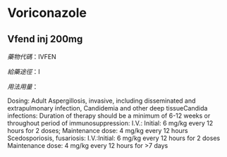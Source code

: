 # Voriconazole

## Vfend inj 200mg

*藥物代碼*：IVFEN

*給藥途徑*：I

*用法用量*：

Dosing: Adult
Aspergillosis, invasive, including disseminated and extrapulmonary infection, Candidemia and other deep tissueCandida infections: Duration of therapy should be a minimum of 6-12 weeks or throughout period of immunosuppression:
I.V.: Initial: 6 mg/kg every 12 hours for 2 doses; Maintenance dose: 4 mg/kg every 12 hours
Scedosporiosis, fusariosis:
I.V.:Initial: 6 mg/kg every 12 hours for 2 doses
       Maintenance dose: 4 mg/kg every 12 hours for >7 days



